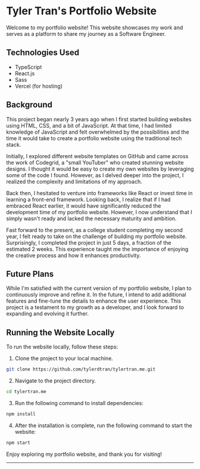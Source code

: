 # Tyler Tran's Portfolio Website

Welcome to my portfolio website! This website showcases my work and serves as a platform to share my journey as a Software Engineer. 

## Technologies Used

- TypeScript
- React.js
- Sass
- Vercel (for hosting)

## Background

This project began nearly 3 years ago when I first started building websites using HTML, CSS, and a bit of JavaScript. At that time, I had limited knowledge of JavaScript and felt overwhelmed by the possibilities and the time it would take to create a portfolio website using the traditional tech stack.

Initially, I explored different website templates on GitHub and came across the work of Codegrid, a "small YouTuber" who created stunning website designs. I thought it would be easy to create my own websites by leveraging some of the code I found. However, as I delved deeper into the project, I realized the complexity and limitations of my approach.

Back then, I hesitated to venture into frameworks like React or invest time in learning a front-end framework. Looking back, I realize that if I had embraced React earlier, it would have significantly reduced the development time of my portfolio website. However, I now understand that I simply wasn't ready and lacked the necessary maturity and ambition.

Fast forward to the present, as a college student completing my second year, I felt ready to take on the challenge of building my portfolio website. Surprisingly, I completed the project in just 5 days, a fraction of the estimated 2 weeks. This experience taught me the importance of enjoying the creative process and how it enhances productivity.

## Future Plans

While I'm satisfied with the current version of my portfolio website, I plan to continuously improve and refine it. In the future, I intend to add additional features and fine-tune the details to enhance the user experience. This project is a testament to my growth as a developer, and I look forward to expanding and evolving it further.

## Running the Website Locally

To run the website locally, follow these steps:

1. Clone the project to your local machine.
```bash
git clone https://github.com/tylerdtran/tylertran.me.git
```
2. Navigate to the project directory.
```bash
cd tylertran.me
```
3. Run the following command to install dependencies:

```bash
npm install
```

4. After the installation is complete, run the following command to start the website:

```bash
npm start
```

Enjoy exploring my portfolio website, and thank you for visiting!

---
